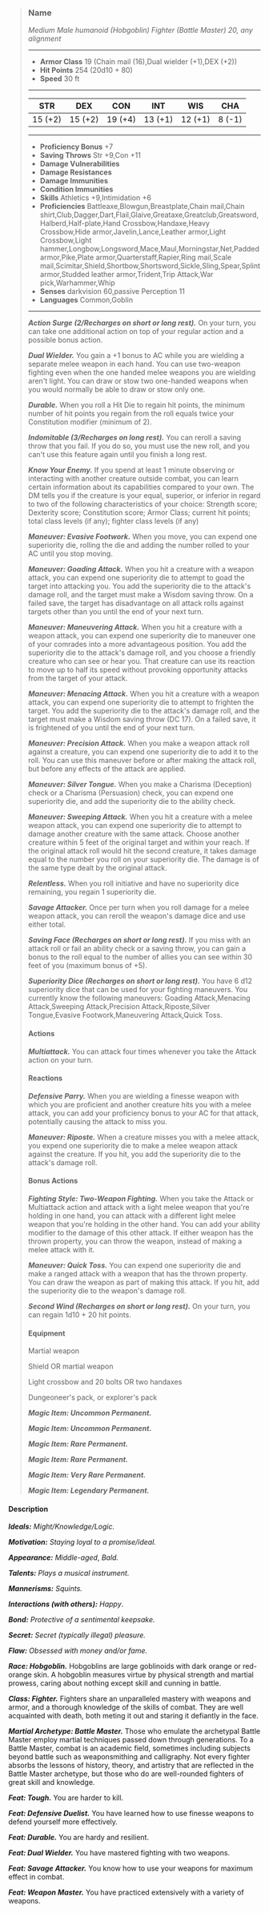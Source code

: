 >### Name
>*Medium Male humanoid (Hobgoblin) Fighter (Battle Master) 20, any alignment*
>___
>- **Armor Class** 19 (Chain mail (16),Dual wielder (+1),DEX (+2))
>- **Hit Points** 254 (20d10 + 80)
>- **Speed** 30 ft
>___
>|**STR**|**DEX**|**CON**|**INT**|**WIS**|**CHA**|
>|:-:|:-:|:-:|:-:|:-:|:-:|
>|15 (+2)|15 (+2)|19 (+4)|13 (+1)|12 (+1)|8 (-1)|
>___
>- **Proficiency Bonus** +7
>- **Saving Throws** Str +9,Con +11
>- **Damage Vulnerabilities** 
>- **Damage Resistances** 
>- **Damage Immunities** 
>- **Condition Immunities** 
>- **Skills** Athletics +9,Intimidation +6
>- **Proficiencies** Battleaxe,Blowgun,Breastplate,Chain mail,Chain shirt,Club,Dagger,Dart,Flail,Glaive,Greataxe,Greatclub,Greatsword,Halberd,Half-plate,Hand Crossbow,Handaxe,Heavy Crossbow,Hide armor,Javelin,Lance,Leather armor,Light Crossbow,Light hammer,Longbow,Longsword,Mace,Maul,Morningstar,Net,Padded armor,Pike,Plate armor,Quarterstaff,Rapier,Ring mail,Scale mail,Scimitar,Shield,Shortbow,Shortsword,Sickle,Sling,Spear,Splint armor,Studded leather armor,Trident,Trip Attack,War pick,Warhammer,Whip
>- **Senses** darkvision 60,passive Perception 11
>- **Languages** Common,Goblin
>___
>***Action Surge (2/Recharges on short or long rest).*** On your turn, you can take one additional action on top of your regular action and a possible bonus action.
>
>***Dual Wielder.*** You gain a +1 bonus to AC while you are wielding a separate melee weapon in each hand. You can use two-weapon fighting even when the one handed melee weapons you are wielding aren't light. You can draw or stow two one-handed weapons when you would normally be able to draw or stow only one.
>
>***Durable.*** When you roll a Hit Die to regain hit points, the minimum number of hit points you regain from the roll equals twice your Constitution modifier (minimum of 2).
>
>***Indomitable (3/Recharges on long rest).*** You can reroll a saving throw that you fail. If you do so, you must use the new roll, and you can't use this feature again until you finish a long rest.
>
>***Know Your Enemy.*** If you spend at least 1 minute observing or interacting with another creature outside combat, you can learn certain information about its capabilities compared to your own. The DM tells you if the creature is your equal, superior, or inferior in regard to two of the following characteristics of your choice: Strength score; Dexterity score; Constitution score; Armor Class; current hit points; total class levels (if any); fighter class levels (if any)
>
>***Maneuver: Evasive Footwork.*** When you move, you can expend one superiority die, rolling the die and adding the number rolled to your AC until you stop moving.
>
>***Maneuver: Goading Attack.*** When you hit a creature with a weapon attack, you can expend one superiority die to attempt to goad the target into attacking you. You add the superiority die to the attack's damage roll, and the target must make a Wisdom saving throw. On a failed save, the target has disadvantage on all attack rolls against targets other than you until the end of your next turn.
>
>***Maneuver: Maneuvering Attack.*** When you hit a creature with a weapon attack, you can expend one superiority die to maneuver one of your comrades into a more advantageous position. You add the superiority die to the attack's damage roll, and you choose a friendly creature who can see or hear you. That creature can use its reaction to move up to half its speed without provoking opportunity attacks from the target of your attack.
>
>***Maneuver: Menacing Attack.*** When you hit a creature with a weapon attack, you can expend one superiority die to attempt to frighten the target. You add the superiority die to the attack's damage roll, and the target must make a Wisdom saving throw (DC 17). On a failed save, it is frightened of you until the end of your next turn.
>
>***Maneuver: Precision Attack.*** When you make a weapon attack roll against a creature, you can expend one superiority die to add it to the roll. You can use this maneuver before or after making the attack roll, but before any effects of the attack are applied.
>
>***Maneuver: Silver Tongue.*** When you make a Charisma (Deception) check or a Charisma (Persuasion) check, you can expend one superiority die, and add the superiority die to the ability check.
>
>***Maneuver: Sweeping Attack.*** When you hit a creature with a melee weapon attack, you can expend one superiority die to attempt to damage another creature with the same attack. Choose another creature within 5 feet of the original target and within your reach. If the original attack roll would hit the second creature, it takes damage equal to the number you roll on your superiority die. The damage is of the same type dealt by the original attack.
>
>***Relentless.*** When you roll initiative and have no superiority dice remaining, you regain 1 superiority die.
>
>***Savage Attacker.*** Once per turn when you roll damage for a melee weapon attack, you can reroll the weapon's damage dice and use either total.
>
>***Saving Face (Recharges on short or long rest).*** If you miss with an attack roll or fail an ability check or a saving throw, you can gain a bonus to the roll equal to the number of allies you can see within 30 feet of you (maximum bonus of +5).
>
>***Superiority Dice (Recharges on short or long rest).*** You have 6 d12 superiority dice that can be used for your fighting maneuvers. You currently know the following maneuvers: Goading Attack,Menacing Attack,Sweeping Attack,Precision Attack,Riposte,Silver Tongue,Evasive Footwork,Maneuvering Attack,Quick Toss.
>
>#### Actions
>***Multiattack.*** You can attack four times whenever you take the Attack action on your turn.
>
>#### Reactions
>***Defensive Parry.*** When you are wielding a finesse weapon with which you are proficient and another creature hits you with a melee attack, you can add your proficiency bonus to your AC for that attack, potentially causing the attack to miss you.
>
>***Maneuver: Riposte.*** When a creature misses you with a melee attack, you expend one superiority die to make a melee weapon attack against the creature. If you hit, you add the superiority die to the attack's damage roll.
>
>
>#### Bonus Actions
>***Fighting Style: Two-Weapon Fighting.*** When you take the Attack or Multiattack action and attack with a light melee weapon that you're holding in one hand, you can attack with a different light melee weapon that you're holding in the other hand. You can add your ability modifier to the damage of this other attack. If either weapon has the thrown property, you can throw the weapon, instead of making a melee attack with it.
>
>***Maneuver: Quick Toss.*** You can expend one superiority die and make a ranged attack with a weapon that has the thrown property. You can draw the weapon as part of making this attack. If you hit, add the superiority die to the weapon's damage roll.
>
>***Second Wind (Recharges on short or long rest).*** On your turn, you can regain 1d10 + 20 hit points.
>
>
>#### Equipment
>Martial weapon
>
>Shield OR martial weapon
>
>Light crossbow and 20 bolts OR two handaxes
>
>Dungeoneer's pack, or explorer's pack
>
>***Magic Item: Uncommon Permanent.***
>
>***Magic Item: Uncommon Permanent.***
>
>***Magic Item: Rare Permanent.***
>
>***Magic Item: Rare Permanent.***
>
>***Magic Item: Very Rare Permanent.***
>
>***Magic Item: Legendary Permanent.***
>

#### Description
***Ideals:*** *Might/Knowledge/Logic.*

***Motivation:*** *Staying loyal to a promise/ideal.*

***Appearance:*** *Middle-aged*, *Bald.*

***Talents:*** *Plays a musical instrument.*

***Mannerisms:*** *Squints.*

***Interactions (with others):*** *Happy*.

***Bond:*** *Protective of a sentimental keepsake.*

***Secret:*** *Secret (typically illegal) pleasure.*

***Flaw:*** *Obsessed with money and/or fame.*

***Race: Hobgoblin.*** Hobgoblins are large goblinoids with dark orange or red-orange skin. A hobgoblin measures virtue by physical strength and martial prowess, caring about nothing except skill and cunning in battle.

***Class: Fighter.*** Fighters share an unparalleled mastery with weapons and armor, and a thorough knowledge of the skills of combat. They are well acquainted with death, both meting it out and staring it defiantly in the face.

***Martial Archetype: Battle Master.*** Those who emulate the archetypal Battle Master employ martial techniques passed down through generations. To a Battle Master, combat is an academic field, sometimes including subjects beyond battle such as weaponsmithing and calligraphy. Not every fighter absorbs the lessons of history, theory, and artistry that are reflected in the Battle Master archetype, but those who do are well-rounded fighters of great skill and knowledge.

***Feat: Tough.*** You are harder to kill.

***Feat: Defensive Duelist.*** You have learned how to use finesse weapons to defend yourself more effectively.

***Feat: Durable.*** You are hardy and resilient.

***Feat: Dual Wielder.*** You have mastered fighting with two weapons.

***Feat: Savage Attacker.*** You know how to use your weapons for maximum effect in combat.

***Feat: Weapon Master.*** You have practiced extensively with a variety of weapons.



